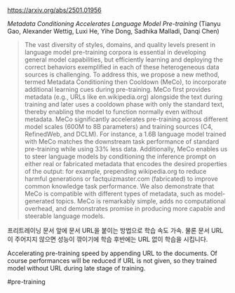 https://arxiv.org/abs/2501.01956

*Metadata Conditioning Accelerates Language Model Pre-training* (Tianyu Gao, Alexander Wettig, Luxi He, Yihe Dong, Sadhika Malladi, Danqi Chen)

> The vast diversity of styles, domains, and quality levels present in language model pre-training corpora is essential in developing general model capabilities, but efficiently learning and deploying the correct behaviors exemplified in each of these heterogeneous data sources is challenging. To address this, we propose a new method, termed Metadata Conditioning then Cooldown (MeCo), to incorporate additional learning cues during pre-training. MeCo first provides metadata (e.g., URLs like en.wikipedia.org) alongside the text during training and later uses a cooldown phase with only the standard text, thereby enabling the model to function normally even without metadata. MeCo significantly accelerates pre-training across different model scales (600M to 8B parameters) and training sources (C4, RefinedWeb, and DCLM). For instance, a 1.6B language model trained with MeCo matches the downstream task performance of standard pre-training while using 33% less data. Additionally, MeCo enables us to steer language models by conditioning the inference prompt on either real or fabricated metadata that encodes the desired properties of the output: for example, prepending wikipedia.org to reduce harmful generations or factquizmaster.com (fabricated) to improve common knowledge task performance. We also demonstrate that MeCo is compatible with different types of metadata, such as model-generated topics. MeCo is remarkably simple, adds no computational overhead, and demonstrates promise in producing more capable and steerable language models.

프리트레이닝 문서 앞에 문서 URL을 붙이는 방법으로 학습 속도 가속. 물론 문서 URL이 주어지지 않으면 성능이 깎이기에 학습 후반에는 URL 없이 학습을 시킵니다.

<english>
Accelerating pre-training speed by appending URL to the documents. Of course performances will be reduced if URL is not given, so they trained model without URL during late stage of training.
</english>

#pre-training 